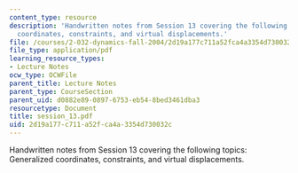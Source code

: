 ```yaml
---
content_type: resource
description: 'Handwritten notes from Session 13 covering the following topics: Generalized
  coordinates, constraints, and virtual displacements.'
file: /courses/2-032-dynamics-fall-2004/2d19a177c711a52fca4a3354d730032c_session_13.pdf
file_type: application/pdf
learning_resource_types:
- Lecture Notes
ocw_type: OCWFile
parent_title: Lecture Notes
parent_type: CourseSection
parent_uid: d0882e89-0897-6753-eb54-8bed3461dba3
resourcetype: Document
title: session_13.pdf
uid: 2d19a177-c711-a52f-ca4a-3354d730032c
---
```

Handwritten notes from Session 13 covering the following topics: Generalized coordinates, constraints, and virtual displacements.

